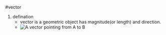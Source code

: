 #vector
1. defination
	- vector is a geometric object has magnitude(or length) and direction.
	- ![A vector pointing from A to B](https://en.wikipedia.org/wiki/Euclidean_vector#/media/File:Vector_from_A_to_B.svg)
